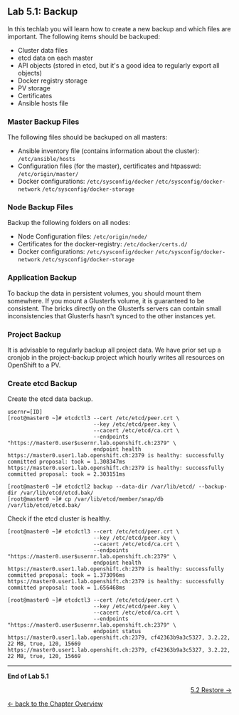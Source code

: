 ## Lab 5.1: Backup

In this techlab you will learn how to create a new backup and which files are important. The following items should be backuped:

- Cluster data files
- etcd data on each master
- API objects (stored in etcd, but it's a good idea to regularly export all objects)
- Docker registry storage
- PV storage
- Certificates
- Ansible hosts file


### Master Backup Files

The following files should be backuped on all masters:

- Ansible inventory file (contains information about the cluster): `/etc/ansible/hosts`
- Configuration files (for the master), certificates and htpasswd: `/etc/origin/master/`
- Docker configurations: `/etc/sysconfig/docker` `/etc/sysconfig/docker-network` `/etc/sysconfig/docker-storage`

### Node Backup Files

Backup the following folders on all nodes:

- Node Configuration files: `/etc/origin/node/`
- Certificates for the docker-registry: `/etc/docker/certs.d/`
- Docker configurations: `/etc/sysconfig/docker` `/etc/sysconfig/docker-network` `/etc/sysconfig/docker-storage`

### Application Backup

To backup the data in persistent volumes, you should mount them somewhere. If you mount a Glusterfs volume, it is guaranteed to be consistent. The bricks directly on the Glusterfs servers can contain small inconsistencies that Glusterfs hasn't synced to the other instances yet.


### Project Backup

It is advisable to regularly backup all project data.
We have prior set up a cronjob in the project-backup project which hourly writes all resources on OpenShift to a PV.

### Create etcd Backup

Create the etcd data backup.
```
usernr=[ID]
[root@master0 ~]# etcdctl3 --cert /etc/etcd/peer.crt \
                           --key /etc/etcd/peer.key \
                           --cacert /etc/etcd/ca.crt \
                           --endpoints "https://master0.user$usernr.lab.openshift.ch:2379" \
                           endpoint health
https://master0.user1.lab.openshift.ch:2379 is healthy: successfully committed proposal: took = 1.308347ms
https://master0.user1.lab.openshift.ch:2379 is healthy: successfully committed proposal: took = 2.303151ms

[root@master0 ~]# etcdctl2 backup --data-dir /var/lib/etcd/ --backup-dir /var/lib/etcd/etcd.bak/
[root@master0 ~]# cp /var/lib/etcd/member/snap/db /var/lib/etcd/etcd.bak/
```

Check if the etcd cluster is healthy.
```
[root@master0 ~]# etcdctl3 --cert /etc/etcd/peer.crt \
                           --key /etc/etcd/peer.key \
                           --cacert /etc/etcd/ca.crt \
                           --endpoints "https://master0.user$usernr.lab.openshift.ch:2379" \
                           endpoint health
https://master0.user1.lab.openshift.ch:2379 is healthy: successfully committed proposal: took = 1.373096ms
https://master0.user1.lab.openshift.ch:2379 is healthy: successfully committed proposal: took = 1.656468ms

[root@master0 ~]# etcdctl3 --cert /etc/etcd/peer.crt \
                           --key /etc/etcd/peer.key \
                           --cacert /etc/etcd/ca.crt \
                           --endpoints "https://master0.user$usernr.lab.openshift.ch:2379" \
                           endpoint status
https://master0.user1.lab.openshift.ch:2379, cf42363b9a3c5327, 3.2.22, 22 MB, true, 120, 15669
https://master0.user1.lab.openshift.ch:2379, cf42363b9a3c5327, 3.2.22, 22 MB, true, 120, 15669
```


---

**End of Lab 5.1**

<p width="100px" align="right"><a href="52_restore.md">5.2 Restore →</a></p>

[← back to the Chapter Overview](50_backup_restore.md)
